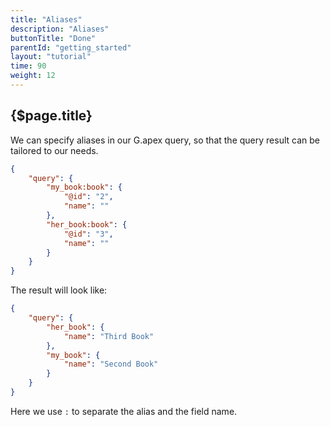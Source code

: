 ```yaml
---
title: "Aliases"
description: "Aliases"
buttonTitle: "Done"
parentId: "getting_started"
layout: "tutorial"
time: 90
weight: 12
---
```


## {$page.title}

We can specify aliases in our G.apex query, so that the query result can be tailored to our needs.

```JSON
{
    "query": {
        "my_book:book": {
            "@id": "2",
            "name": ""
        },
        "her_book:book": {
            "@id": "3",
            "name": ""
        }
    }
}
```

The result will look like:

```JSON
{
    "query": {
        "her_book": {
            "name": "Third Book"
        },
        "my_book": {
            "name": "Second Book"
        }
    }
}
```

Here we use `:` to separate the alias and the field name.
